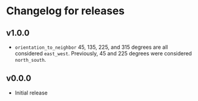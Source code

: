 # Changelog for releases

## v1.0.0
- `orientation_to_neighbor` 45, 135, 225, and 315 degrees are all considered `east_west`. Previously, 45 and 225 degrees were considered `north_south`.

## v0.0.0
- Initial release



